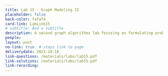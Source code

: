 ```yaml
---
title: Lab 15 - Graph Modeling II
placeholder: false
back-color: fafaf4
card-link: LabLink15
# subtitle: And a subtitle
description: A second graph algorithms lab focusing on formulating problems as graphs and using BFS/DFS to solve them.
people:
layout: post
no-link: true  # stops link to page 
deliverydate: 2023-10-18
link-questions: /materials/labs/lab15.pdf
link-solutions: /materials/labs/lab15.pdf
link-recording:
---
```










